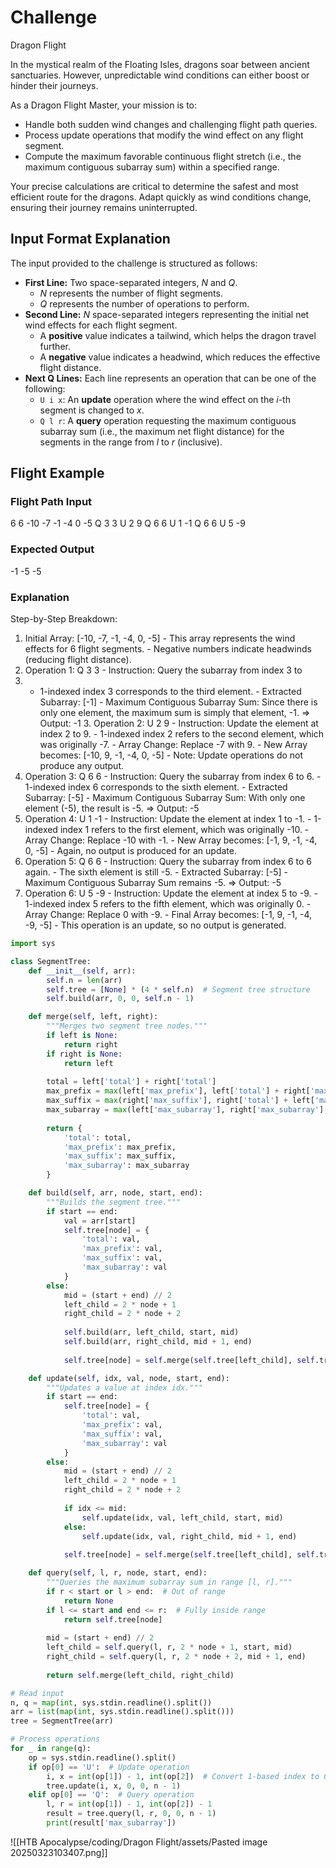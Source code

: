 # Challenge
Dragon Flight

In the mystical realm of the Floating Isles, dragons soar between ancient sanctuaries. However, unpredictable wind conditions can either boost or hinder their journeys.

As a Dragon Flight Master, your mission is to:

- Handle both sudden wind changes and challenging flight path queries.
- Process update operations that modify the wind effect on any flight segment.
- Compute the maximum favorable continuous flight stretch (i.e., the maximum contiguous subarray sum) within a specified range.

Your precise calculations are critical to determine the safest and most efficient route for the dragons. Adapt quickly as wind conditions change, ensuring their journey remains uninterrupted.

## Input Format Explanation

The input provided to the challenge is structured as follows:

- **First Line:** Two space-separated integers, _N_ and _Q_.
    - _N_ represents the number of flight segments.
    - _Q_ represents the number of operations to perform.
- **Second Line:** _N_ space-separated integers representing the initial net wind effects for each flight segment.
    - A **positive** value indicates a tailwind, which helps the dragon travel further.
    - A **negative** value indicates a headwind, which reduces the effective flight distance.
- **Next Q Lines:** Each line represents an operation that can be one of the following:
    - `U i x`: An **update** operation where the wind effect on the _i_-th segment is changed to _x_.
    - `Q l r`: A **query** operation requesting the maximum contiguous subarray sum (i.e., the maximum net flight distance) for the segments in the range from _l_ to _r_ (inclusive).

## Flight Example

### Flight Path Input

6 6 -10 -7 -1 -4 0 -5 Q 3 3 U 2 9 Q 6 6 U 1 -1 Q 6 6 U 5 -9

### Expected Output

-1 -5 -5

### Explanation

 Step-by-Step Breakdown: 
 1. Initial Array: [-10, -7, -1, -4, 0, -5] - This array represents the wind effects for 6 flight segments. - Negative numbers indicate headwinds (reducing flight distance).
 2. Operation 1: Q 3 3 - Instruction: Query the subarray from index 3 to 
 3. - 1-indexed index 3 corresponds to the third element. - Extracted Subarray: [-1] - Maximum Contiguous Subarray Sum: Since there is only one element, the maximum sum is simply that element, -1. => Output: -1 3. Operation 2: U 2 9 - Instruction: Update the element at index 2 to 9. - 1-indexed index 2 refers to the second element, which was originally -7. - Array Change: Replace -7 with 9. - New Array becomes: [-10, 9, -1, -4, 0, -5] - Note: Update operations do not produce any output.
 4. Operation 3: Q 6 6 - Instruction: Query the subarray from index 6 to 6. - 1-indexed index 6 corresponds to the sixth element. - Extracted Subarray: [-5] - Maximum Contiguous Subarray Sum: With only one element (-5), the result is -5. => Output: -5 
 5. Operation 4: U 1 -1 - Instruction: Update the element at index 1 to -1. - 1-indexed index 1 refers to the first element, which was originally -10. - Array Change: Replace -10 with -1. - New Array becomes: [-1, 9, -1, -4, 0, -5] - Again, no output is produced for an update. 
 6. Operation 5: Q 6 6 - Instruction: Query the subarray from index 6 to 6 again. - The sixth element is still -5. - Extracted Subarray: [-5] - Maximum Contiguous Subarray Sum remains -5. => Output: -5 
 7. Operation 6: U 5 -9 - Instruction: Update the element at index 5 to -9. - 1-indexed index 5 refers to the fifth element, which was originally 0. - Array Change: Replace 0 with -9. - Final Array becomes: [-1, 9, -1, -4, -9, -5] - This operation is an update, so no output is generated.

```python
import sys

class SegmentTree:
    def __init__(self, arr):
        self.n = len(arr)
        self.tree = [None] * (4 * self.n)  # Segment tree structure
        self.build(arr, 0, 0, self.n - 1)

    def merge(self, left, right):
        """Merges two segment tree nodes."""
        if left is None:
            return right
        if right is None:
            return left
        
        total = left['total'] + right['total']
        max_prefix = max(left['max_prefix'], left['total'] + right['max_prefix'])
        max_suffix = max(right['max_suffix'], right['total'] + left['max_suffix'])
        max_subarray = max(left['max_subarray'], right['max_subarray'], left['max_suffix'] + right['max_prefix'])
        
        return {
            'total': total,
            'max_prefix': max_prefix,
            'max_suffix': max_suffix,
            'max_subarray': max_subarray
        }

    def build(self, arr, node, start, end):
        """Builds the segment tree."""
        if start == end:
            val = arr[start]
            self.tree[node] = {
                'total': val,
                'max_prefix': val,
                'max_suffix': val,
                'max_subarray': val
            }
        else:
            mid = (start + end) // 2
            left_child = 2 * node + 1
            right_child = 2 * node + 2
            
            self.build(arr, left_child, start, mid)
            self.build(arr, right_child, mid + 1, end)
            
            self.tree[node] = self.merge(self.tree[left_child], self.tree[right_child])

    def update(self, idx, val, node, start, end):
        """Updates a value at index idx."""
        if start == end:
            self.tree[node] = {
                'total': val,
                'max_prefix': val,
                'max_suffix': val,
                'max_subarray': val
            }
        else:
            mid = (start + end) // 2
            left_child = 2 * node + 1
            right_child = 2 * node + 2
            
            if idx <= mid:
                self.update(idx, val, left_child, start, mid)
            else:
                self.update(idx, val, right_child, mid + 1, end)
            
            self.tree[node] = self.merge(self.tree[left_child], self.tree[right_child])

    def query(self, l, r, node, start, end):
        """Queries the maximum subarray sum in range [l, r]."""
        if r < start or l > end:  # Out of range
            return None
        if l <= start and end <= r:  # Fully inside range
            return self.tree[node]
        
        mid = (start + end) // 2
        left_child = self.query(l, r, 2 * node + 1, start, mid)
        right_child = self.query(l, r, 2 * node + 2, mid + 1, end)
        
        return self.merge(left_child, right_child)

# Read input
n, q = map(int, sys.stdin.readline().split())
arr = list(map(int, sys.stdin.readline().split()))
tree = SegmentTree(arr)

# Process operations
for _ in range(q):
    op = sys.stdin.readline().split()
    if op[0] == 'U':  # Update operation
        i, x = int(op[1]) - 1, int(op[2])  # Convert 1-based index to 0-based
        tree.update(i, x, 0, 0, n - 1)
    elif op[0] == 'Q':  # Query operation
        l, r = int(op[1]) - 1, int(op[2]) - 1
        result = tree.query(l, r, 0, 0, n - 1)
        print(result['max_subarray'])

```

![[HTB Apocalypse/coding/Dragon Flight/assets/Pasted image 20250323103407.png]]